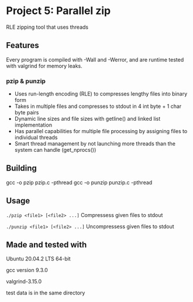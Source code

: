 # Project 5: Parallel zip

RLE zipping tool that uses threads

## Features

Every program is compiled with -Wall and -Werror, and are runtime tested with valgrind for memory leaks.


### pzip & punzip
* Uses run-length encoding (RLE) to compresses lengthy files into binary form
* Takes in multiple files and compresses to stdout in 4 int byte + 1 char byte pairs
* Dynamic line sizes and file sizes with getline() and linked list implementation
* Has parallel capabilities for multiple file processing by assigning files to individual threads
* Smart thread management by not launching more threads than the system can handle (get_nprocs())

## Building
gcc -o pzip pzip.c -pthread
gcc -o punzip punzip.c -pthread

## Usage
`./pzip <file1> [<file2> ...]`
Compressess given files to stdout

`./punzip <file1> [<file2> ...]`
Uncompressess given files to stdout


## Made and tested with
Ubuntu 20.04.2 LTS 64-bit

gcc version 9.3.0

valgrind-3.15.0

test data is in the same directory
